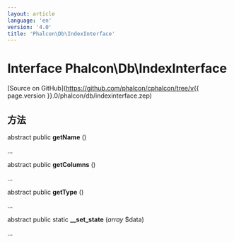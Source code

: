 ```yaml
---
layout: article
language: 'en'
version: '4.0'
title: 'Phalcon\Db\IndexInterface'
---
```

# Interface **Phalcon\Db\IndexInterface**

[Source on GitHub](https://github.com/phalcon/cphalcon/tree/v{{ page.version }}.0/phalcon/db/indexinterface.zep)

## 方法

abstract public **getName** ()

...

abstract public **getColumns** ()

...

abstract public **getType** ()

...

abstract public static **__set_state** (*array* $data)

...